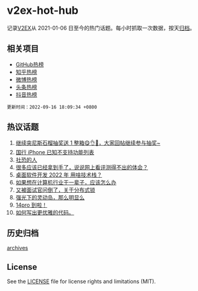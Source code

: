 # v2ex-hot-hub

 记录[V2EX](https://www.v2ex.com/)从 2021-01-06 日至今的热门话题。每小时抓取一次数据，按天[归档](archives)。
 
 ## 相关项目

- [GitHub热榜](https://github.com/lonnyzhang423/github-hot-hub)
- [知乎热榜](https://github.com/lonnyzhang423/zhihu-hot-hub)
- [微博热榜](https://github.com/lonnyzhang423/weibo-hot-hub)
- [头条热榜](https://github.com/lonnyzhang423/toutiao-hot-hub)
- [抖音热榜](https://github.com/lonnyzhang423/douyin-hot-hub)


 `更新时间：2022-09-16 18:09:34 +0800`

## 热议话题

1. [继续突尼斯石榴抽奖送 1 整箱😋👌🧺，大家回帖继续参与抽奖~](https://www.v2ex.com/t/880463)
1. [国行 iPhone 已知不支持功能列表](https://www.v2ex.com/t/880430)
1. [社恐的人](https://www.v2ex.com/t/880444)
1. [很多应该已经拿到手了，说说网上看评测得不出的体会？](https://www.v2ex.com/t/880437)
1. [桌面软件开发 2022 年 用啥技术栈？](https://www.v2ex.com/t/880360)
1. [如果想在计算机行业干一辈子，应该怎么办](https://www.v2ex.com/t/880497)
1. [又被面试官问倒了，关于分布式锁](https://www.v2ex.com/t/880339)
1. [强光下的灵动岛，那么明显么](https://www.v2ex.com/t/880549)
1. [14pro 到啦！](https://www.v2ex.com/t/880421)
1. [如何写出更优雅的代码。](https://www.v2ex.com/t/880453)

## 历史归档

[archives](archives)

## License

See the [LICENSE](LICENSE) file for license rights and limitations (MIT).
